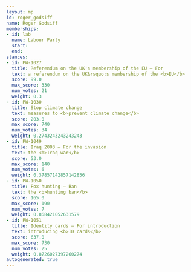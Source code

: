 ```yaml
---
layout: mp
id: roger_godsiff
name: Roger Godsiff
memberships:
- id: lab
  name: Labour Party
  start: 
  end: 
stances:
- id: PW-1027
  title: Referendum on the UK's membership of the EU — For
  text: a referendum on the UK&rsquo;s membership of the <b>EU</b>
  score: 99.0
  max_score: 330
  num_votes: 21
  weight: 0.3
- id: PW-1030
  title: Stop climate change
  text: measures to <b>prevent climate change</b>
  score: 203.0
  max_score: 740
  num_votes: 34
  weight: 0.2743243243243243
- id: PW-1049
  title: Iraq 2003 — For the invasion
  text: the <b>Iraq war</b>
  score: 53.0
  max_score: 140
  num_votes: 6
  weight: 0.37857142857142856
- id: PW-1050
  title: Fox hunting — Ban
  text: the <b>hunting ban</b>
  score: 165.0
  max_score: 190
  num_votes: 7
  weight: 0.868421052631579
- id: PW-1051
  title: Identity cards — For introduction
  text: introducing <b>ID cards</b>
  score: 637.0
  max_score: 730
  num_votes: 25
  weight: 0.8726027397260274
autogenerated: true
---
```

